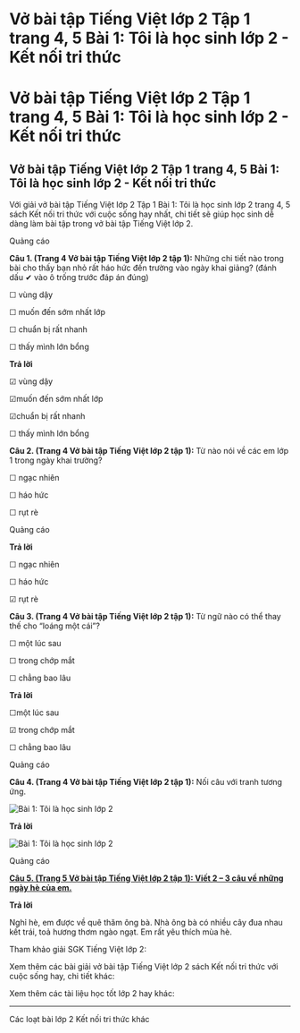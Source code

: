 # Vở bài tập Tiếng Việt lớp 2 Tập 1 trang 4, 5 Bài 1: Tôi là học sinh lớp 2 - Kết nối tri thức

# Vở bài tập Tiếng Việt lớp 2 Tập 1 trang 4, 5 Bài 1: Tôi là học sinh lớp 2 - Kết nối tri thức

## Vở bài tập Tiếng Việt lớp 2 Tập 1 trang 4, 5 Bài 1: Tôi là học sinh lớp 2 - Kết nối tri thức

Với giải vở bài tập Tiếng Việt lớp 2 Tập 1 Bài 1: Tôi là học sinh lớp 2 trang 4, 5 sách Kết nối tri thức với cuộc sống hay nhất, chi tiết sẽ giúp học sinh dễ dàng làm bài tập trong vở bài tập Tiếng Việt lớp 2.

Quảng cáo

**Câu 1. (Trang 4 Vở bài tập Tiếng Việt lớp 2 tập 1):** Những chi tiết nào trong bài cho thấy bạn nhỏ rất háo hức đến trường vào ngày khai giảng? (đánh dấu ✔ vào ô trống trước đáp án đúng)

☐ vùng dậy

☐ muốn đến sớm nhất lớp

☐ chuẩn bị rất nhanh

☐ thấy mình lớn bổng

**Trả lời**

☑ vùng dậy

☑muốn đến sớm nhất lớp

☑chuẩn bị rất nhanh

☐ thấy mình lớn bổng

**Câu 2. (Trang 4 Vở bài tập Tiếng Việt lớp 2 tập 1):** Từ nào nói về các em lớp 1 trong ngày khai trường?

☐ ngạc nhiên

☐ háo hức

☐ rụt rè

Quảng cáo

**Trả lời**

☐ ngạc nhiên

☐ háo hức

☑ rụt rè

**Câu 3. (Trang 4 Vở bài tập Tiếng Việt lớp 2 tập 1):** Từ ngữ nào có thể thay thế cho “loáng một cái”?

☐ một lúc sau

☐ trong chớp mắt

☐ chẳng bao lâu

**Trả lời**

☐một lúc sau

☑ trong chớp mắt

☐ chẳng bao lâu

Quảng cáo

**Câu 4. (Trang 4 Vở bài tập Tiếng Việt lớp 2 tập 1):** Nối câu với tranh tương ứng.

![Bài 1: Tôi là học sinh lớp 2](https://vietjack.com/vbt-tieng-viet-2-kn/images/bai-1-toi-la-hoc-sinh-lop-2-33612.png)

**Trả lời**

![Bài 1: Tôi là học sinh lớp 2](https://vietjack.com/vbt-tieng-viet-2-kn/images/bai-1-toi-la-hoc-sinh-lop-2-33613.png)

Quảng cáo

[**Câu 5. (Trang 5 Vở bài tập Tiếng Việt lớp 2 tập 1): Viết 2 – 3 câu về những ngày hè của em.**](https://vietjack.com/vbt-tieng-viet-2-kn/viet-2-3-cau-ve-nhung-ngay-he-cua-em-vm.jsp)

**Trả lời**

Nghỉ hè, em được về quê thăm ông bà. Nhà ông bà có nhiều cây đua nhau kết trái, toả hương thơm ngào ngạt. Em rất yêu thích mùa hè.

Tham khảo giải SGK Tiếng Việt lớp 2:

Xem thêm các bài giải vở bài tập Tiếng Việt lớp 2 sách Kết nối tri thức với cuộc sống hay, chi tiết khác:

Xem thêm các tài liệu học tốt lớp 2 hay khác:

* * *

Các loạt bài lớp 2 Kết nối tri thức khác

